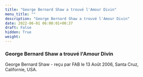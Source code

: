 ```yaml
---
title: "George Bernard Shaw a trouvé l'Amour Divin"
menu_title: ""
description: "George Bernard Shaw a trouvé l'Amour Divin"
date: 2022-06-01 06:00:01+00:37
draft: False
hidden: True
weight:
---
```

### George Bernard Shaw a trouvé l'Amour Divin

George Bernard Shaw - reçu par FAB le 13 Août 2006, Santa Cruz, Californie, USA.



